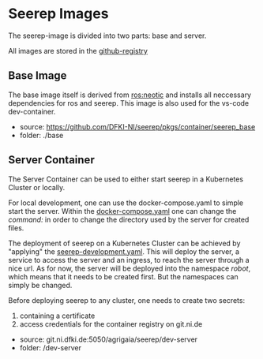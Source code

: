 # Seerep Images

The seerep-image is divided into two parts: base and server.

All images are stored in the
[github-registry](https://github.com/orgs/DFKI-NI/packages?repo_name=seerep)

## Base Image

The base image itself is derived from [ros:neotic](http://wiki.ros.org/noetic)
and installs all neccessary dependencies for ros and seerep. This image is also
used for the vs-code dev-container.

- source: <https://github.com/DFKI-NI/seerep/pkgs/container/seerep_base>
- folder: ./base

## Server Container

The Server Container can be used to either start seerep in a Kubernetes Cluster
or locally.

For local development, one can use the docker-compose.yaml to simple start the
server. Within the [docker-compose.yaml](docker-compose.yml) one can change the
*command:* in order to change the directory used by the server for created files.

The deployment of seerep on a Kubernetes Cluster can be achieved by "applying"
the [seerep-development.yaml](seerep-development.yaml). This will deploy the
server, a service to access the server and an ingress, to reach the server through
a nice url. As for now, the server will be deployed into the namespace *robot*,
which means that it needs to be created first. But the namespaces can simply be
changed.

Before deploying seerep to any cluster, one needs to create two secrets:

1. containing a certificate
2. access credentials for the container registry on git.ni.de

- source: git.ni.dfki.de:5050/agrigaia/seerep/dev-server
- folder: /dev-server
